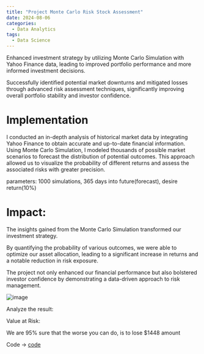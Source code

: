 ```yaml
---
title: "Project Monte Carlo Risk Stock Assessment"
date: 2024-08-06
categories:
  - Data Analytics
tags:
  - Data Science
---
```


Enhanced investment strategy by utilizing Monte Carlo Simulation with Yahoo Finance data, leading to improved portfolio performance and more informed investment decisions.

Successfully identified potential market downturns and mitigated losses through advanced risk assessment techniques, significantly improving overall portfolio stability and investor confidence.

# Implementation
I conducted an in-depth analysis of historical market data by integrating Yahoo Finance to obtain accurate and up-to-date financial information. Using Monte Carlo Simulation, I modeled thousands of possible market scenarios to forecast the distribution of potential outcomes. This approach allowed us to visualize the probability of different returns and assess the associated risks with greater precision.


parameters: 1000 simulations, 365 days into future(forecast), desire return(10%)


# Impact:
The insights gained from the Monte Carlo Simulation transformed our investment strategy. 

By quantifying the probability of various outcomes, we were able to optimize our asset allocation, leading to a significant increase in returns and a notable reduction in risk exposure. 

The project not only enhanced our financial performance but also bolstered investor confidence by demonstrating a data-driven approach to risk management.

![image](https://github.com/user-attachments/assets/22ecdbb3-b807-4523-9840-82224195c7d4)


Analyze the result: 

Value at Risk:

We are 95% sure that the worse you can do, is to lose $1448 amount


Code -> [code](https://github.com/weibb123/Monte_Carlo_onSP500)
